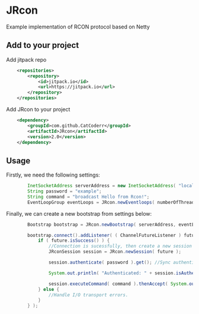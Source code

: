 # JRcon
Example implementation of RCON protocol based on Netty

## Add to your project

Add jitpack repo
```xml
	<repositories>
		<repository>
		    <id>jitpack.io</id>
		    <url>https://jitpack.io</url>
		</repository>
	</repositories>
```

Add JRcon to your project
```xml
	<dependency>
	    <groupId>com.github.CatCoderr</groupId>
	    <artifactId>JRcon</artifactId>
	    <version>2.0</version>
	</dependency>
```

## Usage

Firstly, we need the following settings:
```java
        InetSocketAddress serverAddress = new InetSocketAddress( "localhost", 25565 );
        String password = "example";
        String command = "broadcast Hello from Rcon!";
        EventLoopGroup eventLoops = JRcon.newEventloops( numberOfThreads );

```
Finally, we can create a new bootstrap from settings below:
```java
        Bootstrap bootstrap = JRcon.newBootstrap( serverAddress, eventLoops );

        bootstrap.connect().addListener( ( ChannelFutureListener ) future -> {
            if ( future.isSuccess() ) {
                //Connection is sucessfully, then create a new session
                JRconSession session = JRcon.newSession( future );

                session.authenticate( password ).get(); //Sync authentication

                System.out.println( "Authenticated: " + session.isAuthenticated() );

                session.executeCommand( command ).thenAccept( System.out::println ); //Executing commands
            } else {
                //Handle I/O transport errors.
            }
        } );
```

